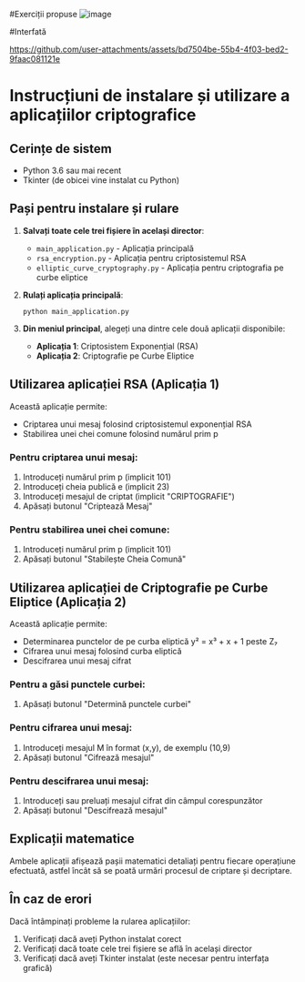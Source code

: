 #Exerciții propuse
![image](https://github.com/user-attachments/assets/96415a98-ffd2-4f14-9071-ca92142c5dc1)

#Interfată

https://github.com/user-attachments/assets/bd7504be-55b4-4f03-bed2-9faac081121e

# Instrucțiuni de instalare și utilizare a aplicațiilor criptografice

## Cerințe de sistem
- Python 3.6 sau mai recent
- Tkinter (de obicei vine instalat cu Python)

## Pași pentru instalare și rulare

1. **Salvați toate cele trei fișiere în același director**:
   - `main_application.py` - Aplicația principală
   - `rsa_encryption.py` - Aplicația pentru criptosistemul RSA
   - `elliptic_curve_cryptography.py` - Aplicația pentru criptografia pe curbe eliptice

2. **Rulați aplicația principală**:
   ```
   python main_application.py
   ```

3. **Din meniul principal**, alegeți una dintre cele două aplicații disponibile:
   - **Aplicația 1**: Criptosistem Exponențial (RSA)
   - **Aplicația 2**: Criptografie pe Curbe Eliptice

## Utilizarea aplicației RSA (Aplicația 1)

Această aplicație permite:
- Criptarea unui mesaj folosind criptosistemul exponențial RSA
- Stabilirea unei chei comune folosind numărul prim p

### Pentru criptarea unui mesaj:
1. Introduceți numărul prim p (implicit 101)
2. Introduceți cheia publică e (implicit 23)
3. Introduceți mesajul de criptat (implicit "CRIPTOGRAFIE")
4. Apăsați butonul "Criptează Mesaj"

### Pentru stabilirea unei chei comune:
1. Introduceți numărul prim p (implicit 101)
2. Apăsați butonul "Stabilește Cheia Comună"

## Utilizarea aplicației de Criptografie pe Curbe Eliptice (Aplicația 2)

Această aplicație permite:
- Determinarea punctelor de pe curba eliptică y² = x³ + x + 1 peste Z₇
- Cifrarea unui mesaj folosind curba eliptică
- Descifrarea unui mesaj cifrat

### Pentru a găsi punctele curbei:
1. Apăsați butonul "Determină punctele curbei"

### Pentru cifrarea unui mesaj:
1. Introduceți mesajul M în format (x,y), de exemplu (10,9)
2. Apăsați butonul "Cifrează mesajul"

### Pentru descifrarea unui mesaj:
1. Introduceți sau preluați mesajul cifrat din câmpul corespunzător
2. Apăsați butonul "Descifrează mesajul"

## Explicații matematice

Ambele aplicații afișează pașii matematici detaliați pentru fiecare operațiune efectuată, astfel încât să se poată urmări procesul de criptare și decriptare.

## În caz de erori

Dacă întâmpinați probleme la rularea aplicațiilor:
1. Verificați dacă aveți Python instalat corect
2. Verificați dacă toate cele trei fișiere se află în același director
3. Verificați dacă aveți Tkinter instalat (este necesar pentru interfața grafică)
